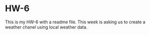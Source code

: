 # HW-6
This is my HW-6 with a readme file.
This week is asking us to create a weather chanel using local weather data. 


